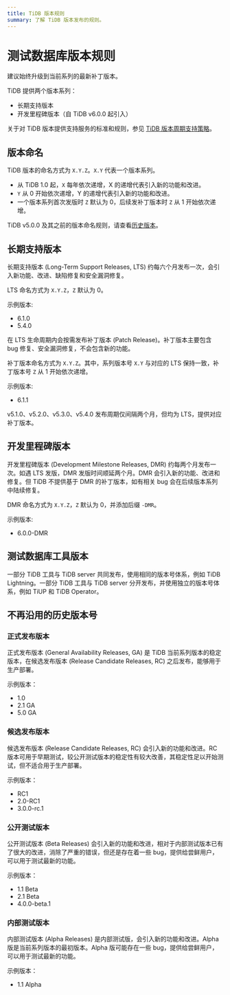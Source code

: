 ```yaml
---
title: TiDB 版本规则
summary: 了解 TiDB 版本发布的规则。
---
```


# 测试数据库版本规则

<Important>
建议始终升级到当前系列的最新补丁版本。
</Important>

TiDB 提供两个版本系列：

- 长期支持版本
- 开发里程碑版本（自 TiDB v6.0.0 起引入）

关于对 TiDB 版本提供支持服务的标准和规则，参见 [TiDB 版本周期支持策略](https://pingcap.com/zh/tidb-release-support-policy)。

## 版本命名

TiDB 版本的命名方式为 `X.Y.Z`。`X.Y` 代表一个版本系列。

- 从 TiDB 1.0 起，`X` 每年依次递增，X 的递增代表引入新的功能和改进。
- `Y` 从 0 开始依次递增，Y 的递增代表引入新的功能和改进。
- 一个版本系列首次发版时 `Z` 默认为 0，后续发补丁版本时 `Z` 从 1 开始依次递增。

TiDB v5.0.0 及其之前的版本命名规则，请查看[历史版本](#不再沿用的历史版本号)。

## 长期支持版本

长期支持版本 (Long-Term Support Releases, LTS) 约每六个月发布一次，会引入新功能、改进、缺陷修复和安全漏洞修复。

LTS 命名方式为 `X.Y.Z`，`Z` 默认为 0。

示例版本:

- 6.1.0
- 5.4.0

在 LTS 生命周期内会按需发布补丁版本 (Patch Release)。补丁版本主要包含 bug 修复、安全漏洞修复，不会包含新的功能。

补丁版本命名方式为 `X.Y.Z`。其中，系列版本号 `X.Y` 与对应的 LTS 保持一致，补丁版本号 `Z` 从 1 开始依次递增。

示例版本:

- 6.1.1

<Note>
v5.1.0、v5.2.0、v5.3.0、v5.4.0 发布周期仅间隔两个月，但均为 LTS，提供对应补丁版本。
</Note>

## 开发里程碑版本

开发里程碑版本 (Development Milestone Releases, DMR) 约每两个月发布一次。如遇 LTS 发版，DMR 发版时间顺延两个月。DMR 会引入新的功能、改进和修复。但 TiDB 不提供基于 DMR 的补丁版本，如有相关 bug 会在后续版本系列中陆续修复。

DMR 命名方式为 `X.Y.Z`，`Z` 默认为 0，并添加后缀 `-DMR`。

示例版本:

- 6.0.0-DMR

## 测试数据库工具版本

一部分 TiDB 工具与 TiDB server 共同发布，使用相同的版本号体系，例如 TiDB Lightning。一部分 TiDB 工具与 TiDB server 分开发布，并使用独立的版本号体系，例如 TiUP 和 TiDB Operator。

## 不再沿用的历史版本号

### 正式发布版本

正式发布版本 (General Availability Releases, GA) 是 TiDB 当前系列版本的稳定版本，在候选发布版本 (Release Candidate Releases, RC) 之后发布，能够用于生产部署。

示例版本：

- 1.0
- 2.1 GA
- 5.0 GA

### 候选发布版本

候选发布版本 (Release Candidate Releases, RC) 会引入新的功能和改进。RC 版本可用于早期测试，较公开测试版本的稳定性有较大改善，其稳定性足以开始测试，但不适合用于生产部署。

示例版本：

- RC1
- 2.0-RC1
- 3.0.0-rc.1

### 公开测试版本

公开测试版本 (Beta Releases) 会引入新的功能和改进，相对于内部测试版本已有了很大的改进，消除了严重的错误，但还是存在着一些 bug，提供给尝鲜用户，可以用于测试最新的功能。

示例版本：

- 1.1 Beta
- 2.1 Beta
- 4.0.0-beta.1

### 内部测试版本

内部测试版本 (Alpha Releases) 是内部测试版，会引入新的功能和改进。Alpha 版是当前系列版本的最初版本。Alpha 版可能存在一些 bug，提供给尝鲜用户，可以用于测试最新的功能。

示例版本：

- 1.1 Alpha
